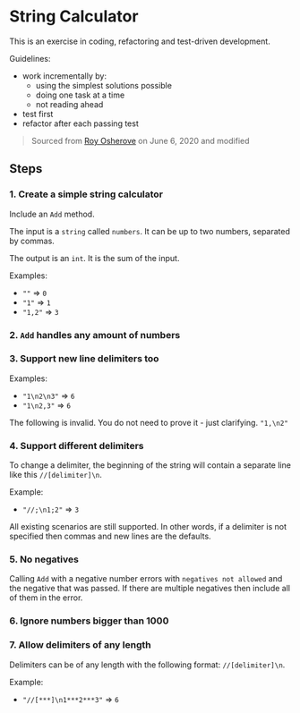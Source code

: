 # String Calculator
This is an exercise in coding, refactoring and test-driven development.

Guidelines:
- work incrementally by:
  - using the simplest solutions possible
  - doing one task at a time
  - not reading ahead
- test first
- refactor after each passing test

> Sourced from [Roy Osherove](https://osherove.com/tdd-kata-1) on June 6, 2020 and modified

## Steps
### 1. Create a simple string calculator
Include an `Add` method.

The input is a `string` called `numbers`.
It can be up to two numbers, separated by commas.

The output is an `int`.
It is the sum of the input.

Examples:
- `""` => `0`
- `"1"` => `1`
- `"1,2"` => `3`

### 2. `Add` handles any amount of numbers

### 3. Support new line delimiters too
Examples:
- `"1\n2\n3"` => `6`
- `"1\n2,3"` => `6`

The following is invalid.
You do not need to prove it - just clarifying.
`"1,\n2"`

### 4. Support different delimiters
To change a delimiter, the beginning of the string will contain a separate line like this `//[delimiter]\n`.

Example:
- `"//;\n1;2"` => `3`

All existing scenarios are still supported.
In other words, if a delimiter is not specified then commas and new lines are the defaults.

### 5. No negatives
Calling `Add` with a negative number errors with `negatives not allowed` and the negative that was passed.
If there are multiple negatives then include all of them in the error.

### 6. Ignore numbers bigger than 1000

### 7. Allow delimiters of any length
Delimiters can be of any length with the following format: `//[delimiter]\n`.

Example:
- `"//[***]\n1***2***3"` => `6`